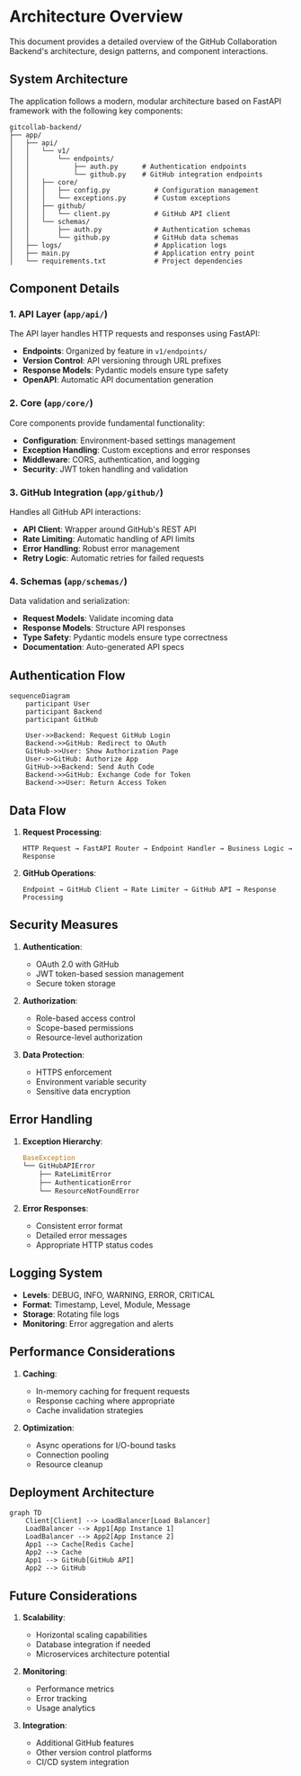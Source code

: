 # Architecture Overview

This document provides a detailed overview of the GitHub Collaboration Backend's architecture, design patterns, and component interactions.

## System Architecture

The application follows a modern, modular architecture based on FastAPI framework with the following key components:

```
gitcollab-backend/
├── app/
│   ├── api/
│   │   └── v1/
│   │       └── endpoints/
│   │           ├── auth.py      # Authentication endpoints
│   │           └── github.py    # GitHub integration endpoints
│   │   ├── core/
│   │   │   ├── config.py           # Configuration management
│   │   │   └── exceptions.py       # Custom exceptions
│   │   ├── github/
│   │   │   └── client.py           # GitHub API client
│   │   └── schemas/
│   │       ├── auth.py             # Authentication schemas
│   │       └── github.py           # GitHub data schemas
│   ├── logs/                       # Application logs
│   ├── main.py                     # Application entry point
│   └── requirements.txt            # Project dependencies
```

## Component Details

### 1. API Layer (`app/api/`)

The API layer handles HTTP requests and responses using FastAPI:

- **Endpoints**: Organized by feature in `v1/endpoints/`
- **Version Control**: API versioning through URL prefixes
- **Response Models**: Pydantic models ensure type safety
- **OpenAPI**: Automatic API documentation generation

### 2. Core (`app/core/`)

Core components provide fundamental functionality:

- **Configuration**: Environment-based settings management
- **Exception Handling**: Custom exceptions and error responses
- **Middleware**: CORS, authentication, and logging
- **Security**: JWT token handling and validation

### 3. GitHub Integration (`app/github/`)

Handles all GitHub API interactions:

- **API Client**: Wrapper around GitHub's REST API
- **Rate Limiting**: Automatic handling of API limits
- **Error Handling**: Robust error management
- **Retry Logic**: Automatic retries for failed requests

### 4. Schemas (`app/schemas/`)

Data validation and serialization:

- **Request Models**: Validate incoming data
- **Response Models**: Structure API responses
- **Type Safety**: Pydantic models ensure type correctness
- **Documentation**: Auto-generated API specs

## Authentication Flow

```mermaid
sequenceDiagram
    participant User
    participant Backend
    participant GitHub

    User->>Backend: Request GitHub Login
    Backend->>GitHub: Redirect to OAuth
    GitHub->>User: Show Authorization Page
    User->>GitHub: Authorize App
    GitHub->>Backend: Send Auth Code
    Backend->>GitHub: Exchange Code for Token
    Backend->>User: Return Access Token
```

## Data Flow

1. **Request Processing**:
   ```
   HTTP Request → FastAPI Router → Endpoint Handler → Business Logic → Response
   ```

2. **GitHub Operations**:
   ```
   Endpoint → GitHub Client → Rate Limiter → GitHub API → Response Processing
   ```

## Security Measures

1. **Authentication**:
   - OAuth 2.0 with GitHub
   - JWT token-based session management
   - Secure token storage

2. **Authorization**:
   - Role-based access control
   - Scope-based permissions
   - Resource-level authorization

3. **Data Protection**:
   - HTTPS enforcement
   - Environment variable security
   - Sensitive data encryption

## Error Handling

1. **Exception Hierarchy**:
   ```python
   BaseException
   └── GitHubAPIError
       ├── RateLimitError
       ├── AuthenticationError
       └── ResourceNotFoundError
   ```

2. **Error Responses**:
   - Consistent error format
   - Detailed error messages
   - Appropriate HTTP status codes

## Logging System

- **Levels**: DEBUG, INFO, WARNING, ERROR, CRITICAL
- **Format**: Timestamp, Level, Module, Message
- **Storage**: Rotating file logs
- **Monitoring**: Error aggregation and alerts

## Performance Considerations

1. **Caching**:
   - In-memory caching for frequent requests
   - Response caching where appropriate
   - Cache invalidation strategies

2. **Optimization**:
   - Async operations for I/O-bound tasks
   - Connection pooling
   - Resource cleanup

## Deployment Architecture

```mermaid
graph TD
    Client[Client] --> LoadBalancer[Load Balancer]
    LoadBalancer --> App1[App Instance 1]
    LoadBalancer --> App2[App Instance 2]
    App1 --> Cache[Redis Cache]
    App2 --> Cache
    App1 --> GitHub[GitHub API]
    App2 --> GitHub
```

## Future Considerations

1. **Scalability**:
   - Horizontal scaling capabilities
   - Database integration if needed
   - Microservices architecture potential

2. **Monitoring**:
   - Performance metrics
   - Error tracking
   - Usage analytics

3. **Integration**:
   - Additional GitHub features
   - Other version control platforms
   - CI/CD system integration 